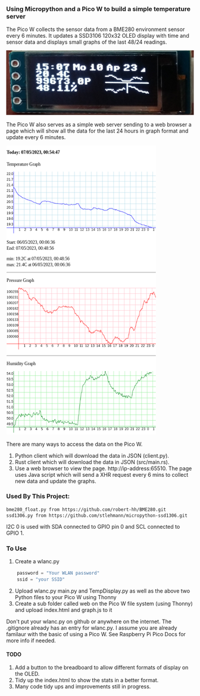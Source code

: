 ### Using Micropython and a Pico W to build a simple temperature server

The Pico W collects the sensor data from a BME280 environment sensor every 6 minutes. It updates a
SSD3106 120x32 OLED display with time and sensor data and displays small graphs of the last 48/24 readings.


![OLED Display](images/OLED.jpg "OLED Display")

The Pico W also serves as a simple web server sending to a web browser a page which will show all the data for the last 24 hours in graph format and update every 6 minutes.

![Environment Graphs](images/graphs.png "Environment Graphs")

There are many ways to access the data on the Pico W.

1. Python client which will download the data in JSON (client.py).
2. Rust client which will download the data in JSON (src/main.rs).
3. Use a web browser to view the page. http://ip-address:65510. The page uses Java script which will send a XHR request every 6 mins to collect new data and update the graphs.

### Used By This Project:

    bme280_float.py from https://github.com/robert-hh/BME280.git
    ssd1306.py from https://github.com/stlehmann/micropython-ssd1306.git

I2C 0 is used with SDA connected to GPIO pin 0 and SCL connected to GPIO 1.
 
### To Use

1. Create a wlanc.py
```python
    password = "Your WLAN password"
    ssid = "your SSID"
```
2. Upload wlanc.py main.py and TempDisplay.py as well as the above two Python files to your Pico W using Thonny
3. Create a sub folder called web on the Pico W file system (using Thonny) and upload index.html and graph.js to it

Don't put your wlanc.py on github or anywhere on the internet. The .gitignore already has an entry for wlanc.py.
I assume you are already familaur with the basic of using a Pico W. See Raspberry Pi Pico Docs for more info if needed.

#### TODO
1. Add a button to the breadboard to allow different formats of display on the OLED.
2. Tidy up the index.html to show the stats in a better format.
3. Many code tidy ups and improvements still in progress.
